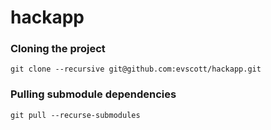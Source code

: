 # hackapp

### Cloning the project

```
git clone --recursive git@github.com:evscott/hackapp.git
```

### Pulling submodule dependencies

```
git pull --recurse-submodules
```
